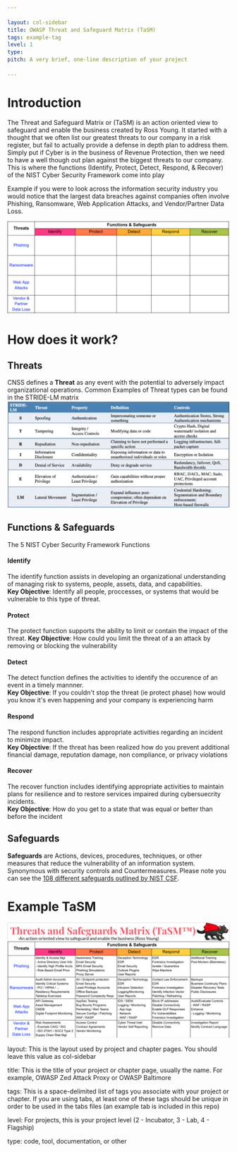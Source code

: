 ```yaml
---

layout: col-sidebar
title: OWASP Threat and Safeguard Matrix (TaSM)
tags: example-tag
level: 1
type: 
pitch: A very brief, one-line description of your project

---
```

# Introduction
The Threat and Safeguard Matrix or (TaSM) is an action oriented view to safeguard and enable the business created by Ross Young.  It started with a thought that we often list our greatest threats to our company in a risk register, but fail to actually provide a defense in depth plan to address them.  Simply put if Cyber is in the business of Revenue Protection, then we need to have a well though out plan against the biggest threats to our company.  This is where the functions (Identify, Protect, Detect, Respond, & Recover) of the NIST Cyber Security Framework come into play

Example if you were to look across the information security industry you would notice that the largest data breaches against companies often involve Phishing, Ransomware, Web Application Attacks, and Vendor/Partner Data Loss.

![TaSM](https://github.com/OWASP/www-project-threat-and-safeguard-matrix/blob/main/assets/images/TaSM%20Matrix.png)

# How does it work?

## Threats
CNSS defines a **Threat** as any event with the potential to adversely impact organizational operations.
Common Examples of Threat types can be found in the STRIDE-LM matrix
![STRIDE-LM](https://github.com/OWASP/www-project-threat-and-safeguard-matrix/blob/main/assets/images/StrideLM.png)

## Functions & Safeguards

The 5 NIST Cyber Security Framework Functions
#### Identify 
The identify function assists in developing an organizational understanding of managing risk to systems, people, assets, data, and capabilities.  
**Key Objective**: Identify all people, proccesses, or systems that would be vulnerable to this type of threat.  
#### Protect
The protect function supports the ability to limit or contain the impact of the threat. 
**Key Objective**: How could you limit the threat of a an attack by removing or blocking the vulnerability
#### Detect
The detect function defines the activities to identify the occurence of an event in a timely mannner.  
**Key Objective**: If you couldn't stop the threat (ie protect phase) how would you know it's even happening and your company is experiencing harm
#### Respond
The respond function includes appropriate activities regarding an incident to minimize impact.  
**Key Objective**: If the threat has been realized how do you prevent additional financial damage, reputation damage, non compliance, or privacy violations 
#### Recover
The recover function includes identifying appropriate activities to maintain plans for resilience and to restore services impaired during cybersuecrity incidents.  
**Key Objective**: How do you get to a state that was equal or better than before the incident

## Safeguards
**Safeguards** are Actions, devices, procedures, techniques, or other measures that reduce the vulnerability of an information system. Synonymous with security controls and Countermeasures.  Please note you can see the [108 different safeguards outlined by NIST CSF](https://github.com/OWASP/www-project-threat-and-safeguard-matrix/blob/main/Nist_CSF_Safeguards).

# Example TaSM
![Example TaSM](https://github.com/OWASP/www-project-threat-and-safeguard-matrix/blob/main/assets/images/CompletedTaSM.png)


layout: This is the layout used by project and chapter pages.  You should leave this value as col-sidebar

title: This is the title of your project or chapter page, usually the name.  For example, OWASP Zed Attack Proxy or OWASP Baltimore

tags: This is a space-delimited list of tags you associate with your project or chapter.  If you are using tabs, at least one of these tags should be unique in order to be used in the tabs files (an example tab is included in this repo) 

level: For projects, this is your project level (2 - Incubator, 3 - Lab, 4 - Flagship)

type: code, tool, documentation, or other
